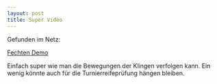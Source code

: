 ```yaml
---
layout: post
title: Super Video 
---
```


Gefunden im Netz:

[Fechten Demo](https://www.youtube.com/watch?v=h2DXCAWI8gU)

Einfach super wie man die Bewegungen der Klingen verfolgen kann. Ein wenig könnte auch für die Turnierreifeprüfung hängen bleiben.  
